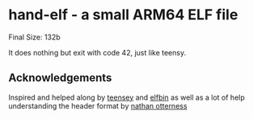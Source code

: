 # hand-elf - a small ARM64 ELF file

Final Size: 132b

It does nothing but exit with code 42, just like teensy.

## Acknowledgements
Inspired and helped along by [teensey](https://www.muppetlabs.com/~breadbox/software/tiny/teensy.html) and [elfbin](http://timelessname.com/elfbin/) as well as a lot of help understanding the header format by [nathan otterness](https://nathanotterness.com/2021/10/tiny_elf_modernized.html)